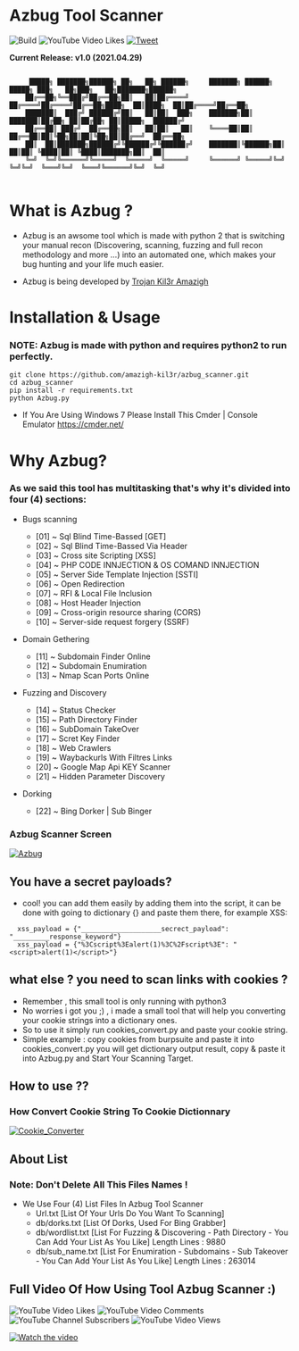 Azbug Tool Scanner
=========

![Build](https://img.shields.io/badge/Built%20with-Python-Blue)
![YouTube Video Likes](https://img.shields.io/youtube/likes/DacTs09dmJY?style=social)
<a href="https://twitter.com/intent/tweet?text=Awesome%20Bugbounty%20Tool%20Azbug%20Automation%20[Scanning,%20Fuzzing,%20Discovering,%20Full%20Recon,%20Getherthing]%20@Trojan_Kil3r_Amazigh%0A%0Ahttps://github.com/amazigh-kil3r/azbug_scanner">
    ![Tweet](https://img.shields.io/twitter/url?url=https%3A%2F%2Fgithub.com%2Fmaurosoria%2Fdirsearch)
</a>



**Current Release: v1.0 (2021.04.29)**
```

	 █████╗ ███████╗██████╗ ██╗   ██╗ ██████╗     ███████╗ ██████╗ █████╗ ███╗   ██╗███╗   ██╗███████╗██████╗ 
	██╔══██╗╚══███╔╝██╔══██╗██║   ██║██╔════╝     ██╔════╝██╔════╝██╔══██╗████╗  ██║████╗  ██║██╔════╝██╔══██╗
	███████║  ███╔╝ ██████╔╝██║   ██║██║  ███╗    ███████╗██║     ███████║██╔██╗ ██║██╔██╗ ██║█████╗  ██████╔╝
	██╔══██║ ███╔╝  ██╔══██╗██║   ██║██║   ██║    ╚════██║██║     ██╔══██║██║╚██╗██║██║╚██╗██║██╔══╝  ██╔══██╗
	██║  ██║███████╗██████╔╝╚██████╔╝╚██████╔╝    ███████║╚██████╗██║  ██║██║ ╚████║██║ ╚████║███████╗██║  ██║
	╚═╝  ╚═╝╚══════╝╚═════╝  ╚═════╝  ╚═════╝     ╚══════╝ ╚═════╝╚═╝  ╚═╝╚═╝  ╚═══╝╚═╝  ╚═══╝╚══════╝╚═╝  ╚═╝


```


What is Azbug ?
=======

- Azbug is an awsome tool which is made with python 2 that is switching your manual recon (Discovering, scanning, fuzzing and full recon methodology and more ...) into an automated one, which makes your bug hunting and your life much easier.

- Azbug is being developed by [Trojan Kil3r Amazigh](https://twitter.com/Kil3rdz)

Installation & Usage
=========
### NOTE: Azbug is made with python and requires python2 to run perfectly.
```
git clone https://github.com/amazigh-kil3r/azbug_scanner.git
cd azbug_scanner
pip install -r requirements.txt
python Azbug.py
```
- If You Are Using Windows 7 Please Install This Cmder | Console Emulator https://cmder.net/

Why Azbug?
=========

### As we said this tool has multitasking that's why it's divided into four (4) sections:

- Bugs scanning
  - [01] ~ Sql Blind Time-Bassed [GET]
  - [02] ~ Sql Blind Time-Bassed Via Header
  - [03] ~ Cross site Scripting [XSS]
  - [04] ~ PHP CODE INNJECTION & OS COMAND INNJECTION
  - [05] ~ Server Side Template Injection [SSTI]
  - [06] ~ Open Redirection
  - [07] ~ RFI & Local File Inclusion
  - [08] ~ Host Header Injection
  - [09] ~ Cross-origin resource sharing (CORS)
  - [10] ~ Server-side request forgery (SSRF)
- Domain Gethering
    - [11] ~ Subdomain Finder Online
    - [12] ~ Subdomain Enumiration
    - [13] ~ Nmap Scan Ports Online

- Fuzzing and Discovery
  - [14] ~ Status Checker
  - [15] ~ Path Directory Finder
  - [16] ~ SubDomain TakeOver
  - [17] ~ Scret Key Finder
  - [18] ~ Web Crawlers
  - [19] ~ Waybackurls With Filtres Links
  - [20] ~ Google Map Api KEY Scanner
  - [21] ~ Hidden Parameter Discovery
- Dorking
  - [22] ~ Bing Dorker | Sub Binger
### Azbug Scanner Screen
[![Azbug](https://asciinema.org/a/MaWuJvmjRqNQQJ8zuspt0WygH.svg)](https://asciinema.org/a/S34vc8VuRs07vwrpHiRb7xEtF)

You have a secret payloads?
------------------
- cool! you can add them easily by adding them into the script, it can be done with going to dictionary {} and paste them there, for example XSS:

```
  xss_payload = {"____________________secrect_payload": "_________response_keyword"}
  xss_payload = {"%3Cscript%3Ealert(1)%3C%2Fscript%3E": "<script>alert(1)</script>"}
```
what else ? you need to scan links with cookies ?
-------------------------
- Remember , this small tool is only running with python3
- No worries i got you ;) , i made a small tool that will help you converting your cookie strings into a dictionary ones.
- So to use it simply run cookies_convert.py and  paste your cookie string. 
- Simple example : copy cookies from burpsuite and paste it into cookies_convert.py you will get dictionary output result, copy & paste it into Azbug.py and Start Your Scanning Target.

How to use ??
------------
### How Convert Cookie String To Cookie Dictionnary
[![Cookie_Converter](https://asciinema.org/a/hccYaFiDzgUvS0DgGYpPB4NVg.svg)](https://asciinema.org/a/hccYaFiDzgUvS0DgGYpPB4NVg)

About List
----------
### Note: Don't Delete All This Files Names !
- We Use Four (4) List Files In Azbug Tool Scanner
	- Url.txt [List Of Your Urls Do You Want To Scanning]
	- db/dorks.txt [List Of Dorks, Used For Bing Grabber]
	- db/wordlist.txt [List For Fuzzing & Discovering - Path Directory - You Can Add Your List As You Like] Length Lines : 9880
	- db/sub_name.txt [List For Enumiration - Subdomains - Sub Takeover - You Can Add Your List As You Like] Length Lines : 263014 

Full Video Of How Using Tool Azbug Scanner :)
-----------------------------------
![YouTube Video Likes](https://img.shields.io/youtube/likes/DacTs09dmJY?style=social)
![YouTube Video Comments](https://img.shields.io/youtube/comments/DacTs09dmJY?style=social)
![YouTube Channel Subscribers](https://img.shields.io/youtube/channel/subscribers/UCOwWEeJvAvlq7o3CoLgTYTA?style=social)
![YouTube Video Views](https://img.shields.io/youtube/views/DacTs09dmJY?style=social)

<a href="http://www.youtube.com/watch?feature=player_embedded&v=p5fPRFqoDWE" target="_blank">
 <img src="https://img.youtube.com/vi/p5fPRFqoDWE/mqdefault.jpg" alt="Watch the video" />
</a>
